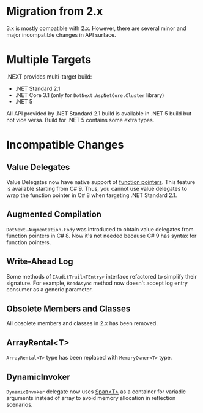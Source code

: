 Migration from 2.x
====
3.x is mostly compatible with 2.x. However, there are several minor and major incompatible changes in API surface.

# Multiple Targets
.NEXT provides multi-target build:
* .NET Standard 2.1
* .NET Core 3.1 (only for `DotNext.AspNetCore.Cluster` library)
* .NET 5

All API provided by .NET Standard 2.1 build is available in .NET 5 build but not vice versa. Build for .NET 5 contains some extra types.

# Incompatible Changes
## Value Delegates
Value Delegates now have native support of [function pointers](https://docs.microsoft.com/en-us/dotnet/csharp/whats-new/csharp-9#performance-and-interop). This feature is available starting from C# 9. Thus, you cannot use value delegates to wrap the function pointer in C# 8 when targeting .NET Standard 2.1.

## Augmented Compilation
`DotNext.Augmentation.Fody` was introduced to obtain value delegates from function pointers in C# 8. Now it's not needed because C# 9 has syntax for function pointers.

## Write-Ahead Log
Some methods of `IAuditTrail<TEntry>` interface refactored to simplify their signature. For example, `ReadAsync` method now doesn't accept log entry consumer as a generic parameter.

## Obsolete Members and Classes
All obsolete members and classes in 2.x has been removed.

## ArrayRental&lt;T&gt;
`ArrayRental<T>` type has been replaced with `MemoryOwner<T>` type.

## DynamicInvoker
`DynamicInvoker` delegate now uses [Span&lt;T&gt;](https://docs.microsoft.com/en-us/dotnet/api/system.span-1) as a container for variadic arguments instead of array to avoid memory allocation in reflection scenarios.